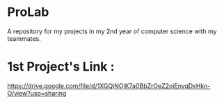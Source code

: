 # ProLab
A repository for my projects in my 2nd year of computer science with my teammates. 
# 1st Project's Link :
https://drive.google.com/file/d/1XGQjNOjK7a0BbZrOeZ2oiEnvqDxHkn-O/view?usp=sharing
